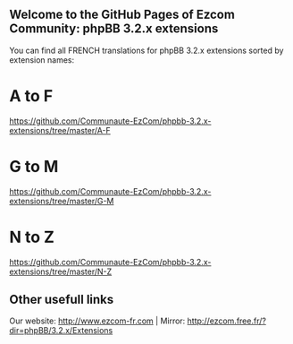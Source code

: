 ## Welcome to the GitHub Pages of Ezcom Community: phpBB 3.2.x extensions

You can find all FRENCH translations for phpBB 3.2.x extensions sorted by extension names:

# A to F
https://github.com/Communaute-EzCom/phpbb-3.2.x-extensions/tree/master/A-F
# G to M
https://github.com/Communaute-EzCom/phpbb-3.2.x-extensions/tree/master/G-M
# N to Z
https://github.com/Communaute-EzCom/phpbb-3.2.x-extensions/tree/master/N-Z

## Other usefull links
Our website: http://www.ezcom-fr.com | Mirror: http://ezcom.free.fr/?dir=phpBB/3.2.x/Extensions
